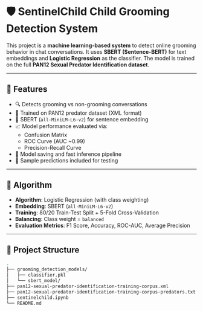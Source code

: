 # 🛡️ SentinelChild Child Grooming Detection System

This project is a **machine learning-based system** to detect online grooming behavior in chat conversations. It uses **SBERT (Sentence-BERT)** for text embeddings and **Logistic Regression** as the classifier. The model is trained on the full **PAN12 Sexual Predator Identification dataset**.

---

## 📌 Features

- 🔍 Detects grooming vs non-grooming conversations
- 💬 Trained on PAN12 predator dataset (XML format)
- 🧠 SBERT (`all-MiniLM-L6-v2`) for sentence embedding
- 📈 Model performance evaluated via:
  - Confusion Matrix
  - ROC Curve (AUC ~0.99)
  - Precision-Recall Curve
- 💾 Model saving and fast inference pipeline
- 🧪 Sample predictions included for testing

---

## 🧠 Algorithm

- **Algorithm**: Logistic Regression (with class weighting)
- **Embedding**: SBERT (`all-MiniLM-L6-v2`)
- **Training**: 80/20 Train-Test Split + 5-Fold Cross-Validation
- **Balancing**: Class weight = `balanced`
- **Evaluation Metrics**: F1 Score, Accuracy, ROC-AUC, Average Precision

---

## 📂 Project Structure

```bash
.
├── grooming_detection_models/
│   ├── classifier.pkl
│   └── sbert_model/
├── pan12-sexual-predator-identification-training-corpus.xml
├── pan12-sexual-predator-identification-training-corpus-predators.txt
├── sentinelchild.ipynb
└── README.md
